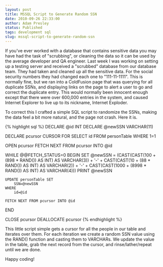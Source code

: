 ```yaml
---
layout: post
title: MSSQL Script to Generate Random SSN
date: 2010-09-26 22:33:00
author: Adam Presley
status: Published
tags: development sql
slug: mssql-script-to-generate-random-ssn
---
```

If you've ever worked with a database that contains sensitive data you
may have had the task of "scrubbing", or cleaning the data so it can be
used by the average developer and QA engineer. Last week I was working
on setting up a testing server and received a "scrubbed" database from
our database team. They had taken and cleaned up all the sensitive data.
For the social security numbers they had changed each one to
"111-11-1111". This is normally fine, but we ran into a ColdFusion page
that was querying for all duplicate SSNs, and displaying links on the
page to alert a user to go and correct the duplicate entry. This would
normally been innocent enough except that there were over 600,000
entries in the system, and caused Internet Explorer to live up to its
nickname, Internet Exploder.   
  
To correct this I crafted a simple SQL script to randomize the SSNs,
making the data feel a bit more natural, and the page not crash. Here it
is.  

{% highlight sql %}
DECLARE @id INT
DECLARE @newSSN VARCHAR(11)

DECLARE pcursor CURSOR FOR SELECT
    id
FROM personTable WHERE 1=1

OPEN pcursor
FETCH NEXT FROM pcursor INTO @id

WHILE @@FETCH_STATUS=0
BEGIN
    SET @newSSN = (CAST(CAST(100 + (898 * RAND()) AS INT) AS VARCHAR(3)) + '-' + CAST(CAST(10 + (88 * RAND()) AS INT) AS VARCHAR(2)) + '-' + CAST(CAST(1000 + (8998 * RAND()) AS INT) AS VARCHAR(4)))
    PRINT @newSSN

    UPDATE personTable SET
        SSN=@newSSN
    WHERE
        id=@id

    FETCH NEXT FROM pcursor INTO @id
END

CLOSE pcursor
DEALLOCATE pcursor
{% endhighlight %}
  
This little script simple gets a cursor for all the people in our table
and iterates over them. For each iteration we create a random SSN value
using the RAND() function and casting them to VARCHARs. We update the
value in the table, grab the next record from the cursor, and
rinse/lather/repeat until we are done.  
  
Happy coding!

